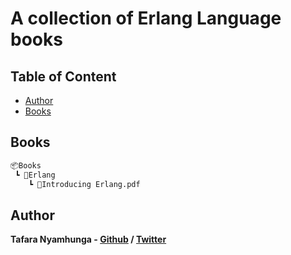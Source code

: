 # A collection of Erlang Language books

## Table of Content

* [Author](#author)
* [Books](#books)

## Books

```bash
📦Books
 ┗ 📂Erlang
    ┗ 📜Introducing Erlang.pdf
```

## Author

**Tafara Nyamhunga  - [Github](https://github.com/tafara-n) / [Twitter](https://twitter.com/tafaranyamhunga)**
